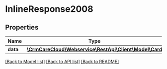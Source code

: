 # InlineResponse2008

## Properties
Name | Type | Description | Notes
------------ | ------------- | ------------- | -------------
**data** | [**\CrmCareCloud\Webservice\RestApi\Client\Model\Card**](Card.md) |  | [optional] 

[[Back to Model list]](../../README.md#documentation-for-models) [[Back to API list]](../../README.md#documentation-for-api-endpoints) [[Back to README]](../../README.md)

